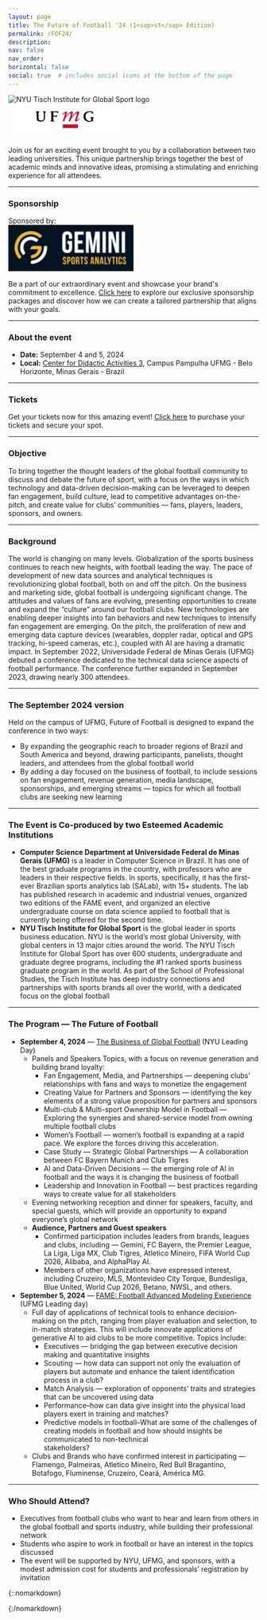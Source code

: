 ```yaml
---
layout: page
title: The Future of Football '24 (1<sup>st</sup> Edition)
permalink: /FOF24/
description:
nav: false
nav_order: 
horizontal: false
social: true  # includes social icons at the bottom of the page
---
```


<!-- pages/fof24.md -->

<div class="container">
    <div class="row align-items-center justify-content-between">
            <img width="45%" id="nyu-logo" src="../assets/img/FoF/fof/nyu-short.png" alt="NYU Tisch Institute for Global Sport logo">
            <img width="45%" id="ufmg-logo" src="../assets/img/ufmg-preto-vermelho.png" alt="Federal Univrsity of Minas Gerais logo">
    </div>
</div><br>
Join us for an exciting event brought to you by a collaboration between two leading universities. This unique partnership brings together the best of academic minds and innovative ideas, promising a stimulating and enriching experience for all attendees. 

<hr>

### Sponsorship
Sponsored by: <br/>
<a href="https://geminisports.ai">
    <img width="50%" id="gemini-logo" src="../assets/img/FAME/2023/gemini-header.png" alt="Gemini Sports Analytics logo">
</a>

Be a part of our extraordinary event and showcase your brand's commitment to excellence.
<a href='../sponsorship/'>Click here</a> to explore our exclusive sponsorship packages and discover how we can create a tailored partnership that aligns with your goals.
<hr>

### About the event
- **Date:** September 4 and 5, 2024
- **Local:** <a href='https://maps.app.goo.gl/DvN4WFp6hKDvHia36'>Center for Didactic Activities 3</a>, Campus Pampulha UFMG - Belo Horizonte, Minas Gerais - Brazil

<hr>

### Tickets
Get your tickets now for this amazing event! <a href='https://www.sympla.com.br/evento/future-of-football-conference-fame-24-business-of-global-football-ufmg-nyu/2559817'>Click here</a> to purchase your tickets and secure your spot.

<hr>

### Objective
To bring together the thought leaders of the global football community to discuss and debate the future of sport, with a focus on the ways in which technology and data-driven decision-making can be leveraged to deepen fan engagement, build culture, lead to competitive advantages on-the-pitch, and create value for clubs’ communities — fans, players, leaders, sponsors, and owners.

<hr>

### Background
The world is changing on many levels. Globalization of the sports business continues to reach new heights, with football leading the way. The pace of development of new data sources and analytical techniques is revolutionizing global football, both on and off the pitch. On the business and marketing side, global football is undergoing significant change. The attitudes and values of fans are evolving, presenting opportunities to create and expand the “culture” around our football clubs. New technologies are enabling deeper insights into fan behaviors and new techniques to intensify fan engagement are emerging. On the pitch, the proliferation of new and emerging data capture devices (wearables, doppler radar, optical and GPS tracking, hi-speed cameras, etc.), coupled with AI are having a dramatic impact.
In September 2022, Universidade Federal de Minas Gerais (UFMG) debuted a conference dedicated to the technical data science aspects of football performance. The conference further expanded in September 2023, drawing nearly 300 attendees.

<hr>

### The September 2024 version
Held on the campus of UFMG, Future of Football is designed to expand the conference in two ways:
- By expanding the geographic reach to broader regions of Brazil and South America and beyond, drawing participants, panelists, thought leaders, and attendees from the global football world
- By adding a day focused on the business of football, to include sessions on fan engagement, revenue generation, media landscape, sponsorships, and emerging streams — topics for which all football clubs are seeking new learning

<hr>

### The Event is Co-produced by two Esteemed Academic Institutions
- **Computer Science Department at Universidade Federal de Minas Gerais (UFMG)** is a leader in Computer Science in Brazil. It has one of the best graduate programs in the country, with professors who are leaders in their respective fields. In sports, specifically, it has the first-ever Brazilian sports analytics lab (SALab), with 15+ students. The lab has published research in academic and industrial venues, organized two editions of the FAME event, and organized an elective undergraduate course on data science applied to football that is currently being offered for the second time.
- **NYU Tisch Institute for Global Sport** is the global leader in sports business education. NYU is the world’s most global University, with global centers in 13 major cities around the world. The NYU Tisch Institute for Global Sport has over 600 students, undergraduate and graduate degree programs, including the #1 ranked sports business graduate program in the world. As part of the School of Professional Studies, the Tisch Institute has deep industry connections and partnerships with sports brands all over the world, with a dedicated focus on the global football 

<hr>

### The Program — The Future of Football
- **September 4, 2024** — <a href='../BGF24/'>The Business of Global Football</a> (NYU Leading Day)
  - Panels and Speakers Topics, with a focus on revenue generation and building brand loyalty: 
    - Fan Engagement, Media, and Partnerships — deepening clubs’ relationships with  fans and ways to monetize the engagement 
    - Creating Value for Partners and Sponsors — identifying the key elements of a strong  value proposition for partners and sponsors 
    - Multi-club & Multi-sport Ownership Model in Football — Exploring the synergies and  shared-service model from owning multiple football clubs 
    - Women’s Football — women’s football is expanding at a rapid pace. We explore the  forces driving this acceleration. 
    - Case Study — Strategic Global Partnerships — A collaboration between FC Bayern  Munich and Club Tigres  
    - AI and Data-Driven Decisions — the emerging role of AI in football and the ways it is  changing the business of football 
    - Leadership and Innovation in Football — best practices regarding ways to create  value for all stakeholders 
  - Evening networking reception and dinner for speakers, faculty, and special guests, which  will provide an opportunity to expand everyone’s global network 
  - **Audience, Partners and Guest speakers** 
    - Confirmed participation includes leaders from brands, leagues and clubs, including  —  Gemini, FC Bayern, the Premier League, La Liga, Liga MX, Club Tigres, Atletico Mineiro, FIFA  World Cup 2026, Alibaba, and AlphaPlay AI.  
    - Members of other organizations have expressed interest, including Cruzeiro, MLS,  Montevideo City Torque, Bundesliga, Blue United, World Cup 2026, Betano, NWSL, and  others. 
- **September 5, 2024** — <a href='../FAME24/'>FAME: Football Advanced Modeling Experience</a> (UFMG Leading day) 
    - Full day of applications of technical tools to enhance decision-making on the pitch, ranging  from player evaluation and selection, to in-match strategies. This will include innovate  applications of generative AI to aid clubs to be more competitive. Topics include: 
      - Executives — bridging the gap between executive decision making and quantitative  insights 
      - Scouting — how data can support not only the evaluation of players but automate  and enhance the talent identification process in a club?
      - Match Analysis — exploration of opponents’ traits and strategies that can be  uncovered using data 
      - Performance–how can data give insight into the physical load players exert in  training and matches? 
      - Predictive models in football–What are some of the challenges of creating models  in football and how should insights be communicated to non-technical  
      stakeholders? 
    - Clubs and Brands who have confirmed interest in participating — Flamengo, Palmeiras,  Atletico Mineiro, Red Bull Bragantino, Botafogo, Fluminense, Cruzeiro, Ceará, América MG. 

<hr>

### Who Should Attend?
- Executives from football clubs who want to hear and learn from others in the global football and sports industry, while building their professional network
- Students who aspire to work in football or have an interest in the topics discussed
- The event will be supported by NYU, UFMG, and sponsors, with a modest admission cost for students and professionals’ registration by invitation

{::nomarkdown}

<script>
function toggleImageBasedOnTheme(is_light) {
    if (is_light) {
        document.getElementById("fof-logo").src = "../assets/img/FoF/fof_blue.png";
        document.getElementById("ufmg-logo").src = "../assets/img/ufmg-preto-vermelho.png";
        document.getElementById("nyu-logo").src = "../assets/img/FoF/nyu-short.png";
    } else {
        document.getElementById("fof-logo").src = "../assets/img/FoF/fof_blue_with_white_bg.png";
        document.getElementById("ufmg-logo").src = "../assets/img/ufmg-branco-vermelho.png";
        document.getElementById("nyu-logo").src = "../assets/img/FoF/nyu-short-white.png";
    }
}

function toggleTitle() {
    // Select the element with class "post-title"
    var postTitle = document.querySelector(".post-title");

    // Create a new image element
    var image = document.createElement("img");
    image.id = "fof-logo"; // Replace with your image path
    image.src = "../assets/img/FoF/fof_blue.png"; // Replace with your image path
    image.alt = "The Future of Football '24 (1st Edition)"; // Provide alt text for accessibility
    image.style.width = "100%";

    // Clear the current content of the post-title element and append the image to the post-title element
    postTitle.innerHTML = "";
    postTitle.appendChild(image);
  }

const mode_toggle = document.getElementById("light-toggle");
mode_toggle.addEventListener("click", function() {toggleImageBasedOnTheme(localStorage.getItem("theme") === 'dark');});

document.addEventListener("DOMContentLoaded", toggleTitle());
document.addEventListener("DOMContentLoaded", toggleImageBasedOnTheme(localStorage.getItem("theme") !== 'dark'));
</script>

{:/nomarkdown}